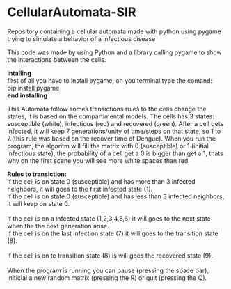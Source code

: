 # CellularAutomata-SIR
Repository containing a cellular automata made with python using pygame trying to simulate a behavior of a infectious disease

This code was made by using Python and a library calling pygame to show the interactions between the cells.

**intalling** <br />
first of all you have to install pygame, on you terminal type the comand: <br />
pip install pygame <br />
**end installing**

This Automata follow somes transictions rules to the cells change the states, it is based on the compartimental models.
The cells has 3 states: susceptible (white), infectious (red) and recovered (green).
After a cell gets infected, it will keep 7 generations/unity of time/steps on that state, so 1 to 7.(this rule was based on the recover 
time of Dengue). When you run the program, the algoritm will fill the matrix with 0 (susceptible) or 1 (initial infectious state), the probability of a cell get a 0 is bigger than get a 1, thats why on the first scene you will see more white spaces than red.


**Rules to transiction:** <br />
if the cell is on state 0 (susceptible) and has more than 3 infected neighbors, it will goes to the first infected state (1). <br />
if the cell is on state 0 (susceptible) and has less than 3 infected neighbors, it will keep on state 0. <br />
<br />
if the cell is on a infected state (1,2,3,4,5,6) it will goes to the next state when the the next generation arise. <br />
if the cell is on the last infection state (7) it will goes to the transition state (8). <br />
<br />
if the cell is on te transition state (8) is will goes the recovered state (9).<br />
<br />
When the program is running you can pause (pressing the space bar), initicial a new random matrix (pressing the R) or quit (pressing the Q).




